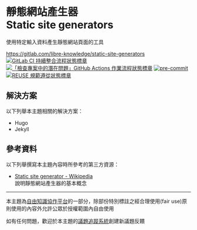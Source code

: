 # 靜態網站產生器<br>Static site generators

使用特定輸入資料產生靜態網站頁面的工具

<https://gitlab.com/libre-knowledge/static-site-generators>  
[![GitLab CI 持續整合流程狀態標章](https://gitlab.com/libre-knowledge/static-site-generators/badges/main/pipeline.svg?ignore_skipped=true "點擊查看 GitLab CI 持續整合流程的運行狀態")](https://gitlab.com/libre-knowledge/static-site-generators/-/commits/main) [![「檢查專案中的潛在問題」GitHub Actions 作業流程狀態標章](https://github.com/libre-knowledge/static-site-generators/actions/workflows/check-potential-problems.yml/badge.svg "本專案使用 GitHub Actions 自動化檢查專案中的潛在問題")](https://github.com/libre-knowledge/static-site-generators/actions/workflows/check-potential-problems.yml) [![pre-commit](https://img.shields.io/badge/pre--commit-enabled-brightgreen?logo=pre-commit&logoColor=white "本專案使用 pre-commit 檢查專案中的潛在問題")](https://github.com/pre-commit/pre-commit) [![REUSE 規範遵從狀態標章](https://api.reuse.software/badge/gitlab.com/libre-knowledge/static-site-generators "本專案遵從 REUSE 規範降低軟體授權合規成本")](https://api.reuse.software/info/gitlab.com/libre-knowledge/static-site-generators)

## 解決方案

以下列舉本主題相關的解決方案：

* Hugo
* Jekyll

## 參考資料

以下列舉撰寫本主題內容時所參考的第三方資源：

* [Static site generator - Wikipedia](https://en.wikipedia.org/wiki/Static_site_generator)  
  說明靜態網站產生器的基本概念

---

本主題為[自由知識協作平台](https://gitlab.com/libre-knowledge/libre-knowledge)的一部分，除部份特別標註之經合理使用(fair use)原則使用的內容外允許公眾於授權範圍內自由使用

如有任何問題，歡迎於本主題的[議題追蹤系統](https://gitlab.com/libre-knowledge/static-site-generators/-/issues)創建新議題反饋
